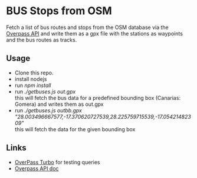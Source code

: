 BUS Stops from OSM
==================
Fetch a list of bus routes and stops from the OSM database via the [Overpass API](https://wiki.openstreetmap.org/wiki/Overpass_API) and write them as a gpx file with the stations as waypoints and the bus routes as tracks.

Usage
-----
* Clone this repo.
* install nodejs
* run _npm install_
* run _./getbuses.js out.gpx_ <br>
  this will fetch the bus data for a predefined bounding box (Canarias: Gomera) and writes them as out.gpx
* run _./getbuses.js outbb.gpx "28.003496667577,-17.370620727539,28.225759715539,-17.05421482309"_<br>
  this will fetch the data for the given bounding box

Links
-----
  * [OverPass Turbo](https://overpass-turbo.eu/index.html) for testing queries
  * [Overpass API doc](https://wiki.openstreetmap.org/wiki/Overpass_API)


